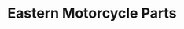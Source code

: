 ---
title: "Eastern Motorcycle Parts"
url: /blackville/eastern-motorcycle-parts/
shop: wholesale
---